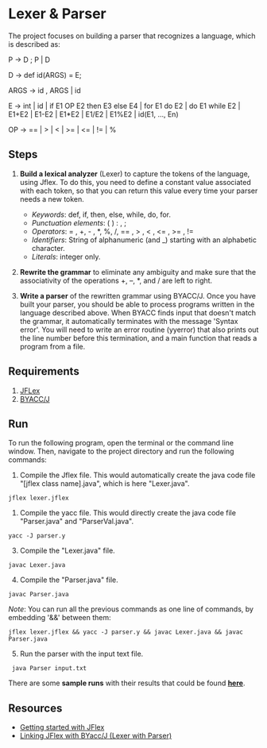 # Lexer & Parser
The project focuses on building a parser that recognizes a language, which is described as:

P -> D ; P | D

D -> def id(ARGS) = E;

ARGS -> id , ARGS | id

E -> int | id | if E1 OP E2 then E3 else E4 | for E1 do E2 | do E1 while E2
 | E1+E2 | E1-E2 | E1*E2 | E1/E2 | E1%E2 
 | id(E1, …, En)

OP -> == | > | < | >= | <= | != | % 

## Steps
1. **Build a lexical analyzer** (Lexer) to capture the tokens of the language, using Jflex. To do this, you need to define a constant value
associated with each token, so that you can return this value every time your parser needs a new token. 
   - *Keywords*: def, if, then, else, while, do, for.
   - *Punctuation elements*: ( ) : , ;
    - *Operators*: = , +, - , *, %, /, == , > , < , <= , >= , !=
   - *Identifiers*: String of alphanumeric (and _) starting with an alphabetic character.
   - *Literals*: integer only.

2. **Rewrite the grammar** to eliminate any ambiguity and make sure that the associativity of the operations +, –, *, and / are left to right. 
3. **Write a parser** of the rewritten grammar using BYACC/J. Once you have built your parser, you should be able to process programs written in the language described above. When BYACC finds input that doesn't match the grammar, it automatically terminates with the message 'Syntax error'. You will need to write an error routine (yyerror) that also prints out the line number before this termination, and a main function that reads a program from a file. 

## Requirements
1. [JFLex](https://jflex.de/)
2. [BYACC/J](http://byaccj.sourceforge.net/)

## Run
To run the following program, open the terminal or the command line window. Then, navigate to the project directory and run the following commands:

1. Compile the Jflex file. This would automatically create the java code file "[jflex class name].java", which is here "Lexer.java".

```
jflex lexer.jflex 
```
1. Compile the yacc file. This would directly create the java code file "Parser.java" and "ParserVal.java".
   
```
yacc -J parser.y 
```
3. Compile the "Lexer.java" file.

```
javac Lexer.java
```
4. Compile the "Parser.java" file.

```
javac Parser.java
```

*Note*: You can run all the previous commands as one line of commands, by embedding '&&' between them:
```
jflex lexer.jflex && yacc -J parser.y && javac Lexer.java && javac Parser.java
```
5. Run the parser with the input text file.
```
 java Parser input.txt
```

There are some **sample runs** with their results that could be found [**here**](https://github.com/Faisal-AlDhuwayhi/Lexer-Parser/tree/master/Sample-Runs).

## Resources
- [Getting started with JFlex](https://www.youtube.com/watch?v=IV1Rwq7ERR4&ab_channel=MiftaSintaha)
- [Linking JFlex with BYacc/J (Lexer with Parser)](https://jflex.de/manual.html#BYaccJ)